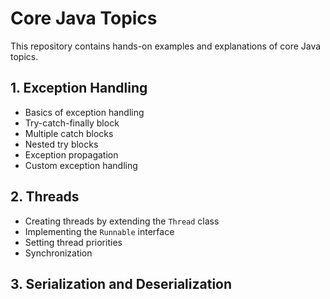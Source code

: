 # Core Java Topics

This repository contains hands-on examples and explanations of core Java topics.

## 1. Exception Handling

- Basics of exception handling
- Try-catch-finally block
- Multiple catch blocks
- Nested try blocks
- Exception propagation
- Custom exception handling

## 2. Threads

- Creating threads by extending the `Thread` class
- Implementing the `Runnable` interface
- Setting thread priorities
- Synchronization

## 3. Serialization and Deserialization
